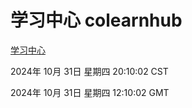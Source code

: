 # 学习中心 colearnhub
[学习中心](http://219.139.197.74:56308/colearnhub/)

2024年 10月 31日 星期四 20:10:02 CST

2024年 10月 31日 星期四 12:10:02 GMT
